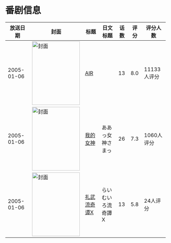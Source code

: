 # 番剧信息

|放送日期|封面|标题|日文标题|话数|评分|评分人数|
|---|---|---|---|---|---|---|
|2005-01-06|<img src="//lain.bgm.tv/pic/cover/c/28/9d/234_hIMht.jpg" alt="封面" style="width:150px;height:200px;object-fit:cover;">|[AIR](https://bangumi.tv/subject/234)||13|8.0|11133人评分|
|2005-01-06|<img src="//lain.bgm.tv/pic/cover/c/81/96/4217_3iRRa.jpg" alt="封面" style="width:150px;height:200px;object-fit:cover;">|[我的女神](https://bangumi.tv/subject/4217)|ああっ女神さまっ|26|7.3|1060人评分|
|2005-01-06|<img src="//lain.bgm.tv/pic/cover/c/89/b6/37501_CERsZ.jpg" alt="封面" style="width:150px;height:200px;object-fit:cover;">|[礼武流奇谭X](https://bangumi.tv/subject/37501)|らいむいろ流奇譚X|13|5.8|24人评分|
